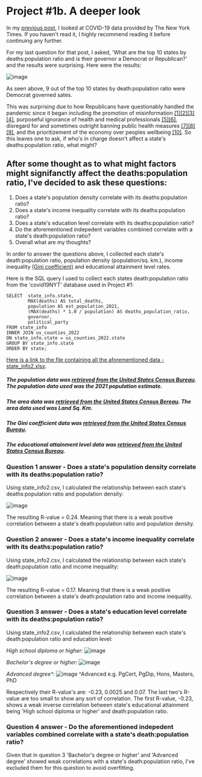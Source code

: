 # Project #1b. A deeper look

In my [previous post](https://robertjspencer.github.io/2022/05/21/COVID19-NYT.html), I looked at COVID-19 data provided by The New York Times. If you haven't read it, I highly recommend reading it before continuing any further.

For my last question for that post, I asked, 'What are the top 10 states by deaths:population ratio and is their governor a Democrat or Republican?' and the results were surprising. Here were the results:

![image](https://user-images.githubusercontent.com/105367716/170274486-64b0e227-ec20-4c59-99ad-1b6e2d3df5c7.png)

As seen above, 9 out of the top 10 states by death:population ratio were Democrat governed sates. 

This was surprising due to how Republicans have questionably handled the pandemic since it began including the promotion of misinformation [[1]](https://www.nytimes.com/2020/09/30/us/politics/trump-coronavirus-misinformation.html)[[2]](https://www.theatlantic.com/politics/archive/2020/11/trumps-lies-about-coronavirus/608647/)[[3]](https://abcnews.go.com/Health/wireStory/gop-state-lawmakers-spread-covid-19-misinformation-76166298)[[4]](https://www.washingtonpost.com/politics/2021/09/14/florida-desantis-vaccine-misinformation-rna/), purposeful ignorance of health and medical professionals [[5]](https://www.nature.com/articles/d41586-020-03035-4)[[6]](https://www.washingtonpost.com/national/coronavirus-ravaged-florida-as-ron-desantis-sidelined-scientists-and-followed-trump/2020/07/25/0b8008da-c648-11ea-b037-f9711f89ee46_story.html), disregard for and sometimes outright banning public health measures [[7]](https://www.texastribune.org/2021/08/06/texas-greg-abbott-covid-restrictions/)[[8]](https://www.cbsnews.com/news/georgia-governor-brian-kemp-bans-city-face-mask-orders-coronavirus-pandemic/)[[9]](https://www.reuters.com/world/us/appeals-court-rules-favor-florida-governor-reinstates-ban-mask-mandates-florida-2021-09-10/), and the prioritizement of the economy over peoples wellbeing [[10]](https://www.sciencedirect.com/science/article/pii/S0191886921002658). So this leaves one to ask, if who's in charge doesn't affect a state's deaths:population ratio, what might?

## After some thought as to what might factors might signifanctly affect the deaths:population ratio, I've decided to ask these questions:
1. Does a state's population density correlate with its deaths:population ratio?
2. Does a state's income inequality correlate with its deaths:population ratio?
3. Does a state's education level correlate with its deaths:population ratio?
4. Do the aforementioned indepedent variables combined correlate with a state's death:population ratio?
5. Overall what are my thoughts?

In order to answer the questions above, I collected each state's death:population ratio, population density (population/sq. km.), income inequality [(Gini coefficient)](https://data.oecd.org/inequality/income-inequality.htm) and educational attainment level rates. 

Here is the SQL query I used to collect each states death:population ratio from the 'covid19NYT' database used in Project #1:
```
SELECT  state_info.state,
        MAX(deaths) AS total_deaths,
        population AS est_population_2021,
        (MAX(deaths) * 1.0 / population) AS deaths_population_ratio,
        governor,
        political_party
FROM state_info
INNER JOIN us_counties_2022
ON state_info.state = us_counties_2022.state
GROUP BY state_info.state
ORDER BY state;
```

[Here is a link to the file containing all the aforementioned data - state_info2.xlsx](https://github.com/robertjspencer/robertjspencer.github.io/files/8892174/state_info2.xlsx).

##### The population data was [retrieved from the United States Census Bureau](https://www.census.gov/data/tables/time-series/demo/popest/2020s-state-total.html#par_textimage). The population data used was the 2021 population estimate. 
##### The area data was [retrieved from the United States Census Bereau](https://www.census.gov/geographies/reference-files/2010/geo/state-area.html). The area data used was Land Sq. Km. 
##### The Gini coefficient data was [retrieved from the United States Census Bureau](https://data.census.gov/cedsci/table?q=Gini&g=0100000US_0400000US01,02,04,05,06,08,09,10,11,12,13,15,16,17,18,19,20,21,22,23,24,25,26,27,28,29,30,31,32,33,34,35,36,37,38,39,40,41,42,44,45,46,47,48,49,50,51,53,54,55,56,72&tid=ACSDT1Y2019.B19083&moe=false&tp=true).
##### The educational attainment level data was [retrieved from the United States Census Bureau](https://web.archive.org/web/20210427151001if_/https://data.census.gov/cedsci/table?q=educational%20attainment&g=0100000US,.04000.001_0400000US72&tid=ACSST1Y2019.S1501&tp=true&hidePreview=true).


### Question 1 answer - Does a state's population density correlate with its deaths:population ratio?

Using state_info2.csv, I calculated the relationship between each state's deaths:population ratio and population density:

![image](https://user-images.githubusercontent.com/105367716/173360534-5c597d15-3d45-451f-a4d3-f8a7fd0c03a3.png)

The resulting R-value = 0.24. Meaning that there is a weak positive correlation between a state's death:population ratio and population density. 


### Question 2 answer - Does a state's income inequality correlate with its deaths:population ratio?

Using state_info2.csv, I calculated the relationship between each state's death:population ratio and income inequality:

![image](https://user-images.githubusercontent.com/105367716/173360838-9670d307-1d48-4ae5-bbad-f7ed83fd3207.png)

The resulting R-value = 0.17. Meaning that there is a weak positive correlation between a state's death:population ratio and income inequality.


### Question 3 answer - Does a state's education level correlate with its deaths:population ratio?

Using state_info2.csv, I calculated the relationship between each state's death:population ratio and education level:

*High school diploma or higher:*
![image](https://user-images.githubusercontent.com/105367716/173359352-7ef77dc5-0af3-44fa-b6a4-26b42bfddb2a.png)

*Bachelor's degree or higher:*
![image](https://user-images.githubusercontent.com/105367716/173359513-dc08626c-2041-4996-84f8-4aaebd006ef4.png)

*Advanced degree^:*
![image](https://user-images.githubusercontent.com/105367716/173359618-ab5840da-1f94-4658-a76e-c9900af82100.png)
^Advanced e.g. PgCert, PgDip, Hons, Masters, PhD

Respectively their R-value's are: -0.23, 0.0025 and 0.07. The last two's R-value are too small to show any sort of correlation. The first R-value, -0.23, shows a weak inverse correlation between state's educational attainment being 'High school diploma or higher' and death:population ratio.


### Question 4 answer - Do the aforementioned indepedent variables combined correlate with a state's death:population ratio?

Given that in question 3 'Bachelor's degree or higher' and 'Advanced degree' showed weak correlations with a state's death:population ratio, I've excluded them for this question to avoid overfitting.
